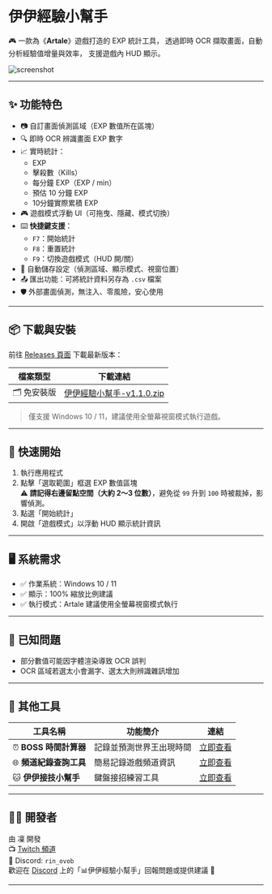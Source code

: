 # 伊伊經驗小幫手

🎮 一款為《**Artale**》遊戲打造的 EXP 統計工具，
透過即時 OCR 擷取畫面，自動分析經驗值增量與效率，
支援遊戲內 HUD 顯示。

![screenshot](https://cdn.discordapp.com/attachments/961270197409415282/1385250091019010152/image.png?ex=6855622e&is=685410ae&hm=8b8fb9318294e22a0fb4be820c30a38b54497c2cb989803b10e18d8b354e5cc4&)


---

## ✨ 功能特色
- 📷 自訂畫面偵測區域（EXP 數值所在區塊）
- 🔍 即時 OCR 辨識畫面 EXP 數字
- 📈 實時統計：
  - EXP
  - 擊殺數（Kills）
  - 每分鐘 EXP（EXP / min）
  - 預估 10 分鐘 EXP
  - 10分鐘實際累積 EXP
- 🎮 遊戲模式浮動 UI（可拖曳、隱藏、模式切換）
- ⌨️ **快捷鍵支援**：
  - `F7`：開始統計  
  - `F8`：重置統計  
  - `F9`：切換遊戲模式（HUD 開/關）
- 💾 自動儲存設定（偵測區域、顯示模式、視窗位置）
- 📤 匯出功能：可將統計資料另存為 `.csv` 檔案
- 🛡️ 外部畫面偵測，無注入、零風險，安心使用

---

## 📦 下載與安裝

前往 [Releases 頁面](https://github.com/Rin2ec/artale-exp-detector/releases) 下載最新版本：

| 檔案類型 | 下載連結 |
|----------|-----------|
| 🗂️ 免安裝版 | [伊伊經驗小幫手-v1.1.0.zip](https://drive.google.com/file/d/1zPqEs68G5cVBoVNzskpmIEqIf7admOfr/view?usp=sharing) |

> 僅支援 Windows 10 / 11，建議使用全螢幕視窗模式執行遊戲。

---

## 🚀 快速開始

1. 執行應用程式
2. 點擊「選取範圍」框選 EXP 數值區塊  
   ⚠️ **請記得右邊留點空間（大約 2～3 位數）**，避免從 `99` 升到 `100` 時被裁掉，影響偵測。
3. 點選「開始統計」
4. 開啟「遊戲模式」以浮動 HUD 顯示統計資訊

---

## 🖥️ 系統需求

- ✅ 作業系統：Windows 10 / 11
- ✅ 顯示：100% 縮放比例建議
- ✅ 執行模式：Artale 建議使用全螢幕視窗模式執行

---

## 🐞 已知問題

- 部分數值可能因字體渲染導致 OCR 誤判
- OCR 區域若選太小會漏字、選太大則辨識雜訊增加

---

## 🧩 其他工具

| 工具名稱           | 功能簡介                           | 連結 |
|--------------------|------------------------------------|------|
| ⏰ **BOSS 時間計算器** | 記錄並預測世界王出現時間               | [立即查看](https://rin2ec.github.io/ee-boss-respawn-timer/) |
| 🌐 **頻道紀錄查詢工具** | 簡易記錄遊戲頻道資訊       | [立即查看](https://rin2ec.github.io/ee-number-tool/)|
| 🐱 **伊伊接技小幫手** | 鍵盤接招練習工具  | [立即查看](https://github.com/Rin2ec/ee-combo-helper)|
---

## 🧑‍💻 開發者

由 凜 開發  
📺 [Twitch 頻道](https://twitch.tv/shiyu2615)  
💬 Discord: `rin_ovob`  
歡迎在 [Discord](https://discord.com/invite/rpnsScZWpr) 上的「📊伊伊經驗小幫手」回報問題或提供建議 🙌  

---
